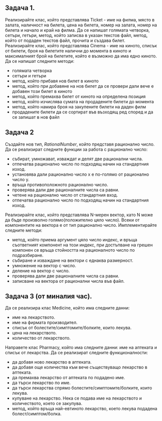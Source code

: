 ## Задача 1.
Реализирайте клас, който представлява Ticket - име на филма, място в залата, наличност на билета, цена на билета, номер на залата, номер на билета и начало и край на филма. Да се напишат голямата четворка, сетъри, гетъри, метод, който записва в указан текстов файл, метод, който от подаден текстов файл, прочита и създава билет. </br>
Реализирайте клас, който представлява Cinema - име на киното, списък от билети, броя на билетите налични до момента в киното и максималният брой на билетите, който е възможно да има едно киното. Да се напишат следните методи:
- голямата четворка
- сетъри и гетъри
- метод, който прибавя нов билет в киното
- метод, който при добавяне на нов билет да се провери дали вече е добавен този билет в киното
- метод, който премахва билет от киното на определена позиция 
- метод, който изчислява сумата на продадените билети до момента
- метод, който намира броя на закупените билети на даден филм
- продадените билети да се сортират във възходящ ред според и да се запишат в нов файл

## Задача 2 
Създайте нов тип, *RationalNumber*, който представя рационално число. Да се реализират следните функции за работа с рационално число: </br>
- събират, умножават, изваждат и делят две рационални числа. </br>
- отпечатва рационално число по подходящ начин на стандартния изход. </br>
- установява дали рационално число x е по-голямо от рационално число y. </br>
- връща противоположното рационално число. </br>
- проверява дали две рационалните числа са равни. </br>
- четене на рационално число от стандартния вход. </br>
- отпечатва рационално число по подходящ начин на стандартния изход. </br>

Реализирайте клас, който представлява N-мерен вектор, като N може да бъде произволно голямо(положително цяло число). Всеки от компонентите на вектора е от тип рационално число. Имплементирайте следните методи:  
- метод, който приема аргумент цяло число индекс, и връща съответният компонент на този индекс, при достъпване на грешен компонен се връща стойността на рационалното число по подразбиране. </br>
- събиране и изваждане на вектори с еднаква размерност. </br>
- умножение на вектор с число. </br>
- деление на вектор с число. </br>
- проверява дали две рационалните числа са равни. </br>
- записване на вектора от рационални числа във файл. </br>

## Задача 3 (от миналия час).
Да се реализира клас Medicine, който има следните данни:
- име на лекарството.
- име на фирмата производител.
- списък от болестите/симптомите/болките, които лекува.
- цена на лекарството.
- количество от лекарството.

Направете клас Pharmacy, който има следните данни: име на аптеката и списък от лекарства.
Да се реализират следните функционалности:
- да добавя ново лекарство в аптеката.
- да добавя още количества към вече съществуващо лекарство в аптеката.
- да премахва лекарство от аптеката по подадено име.
- да търси лекарство по име.
- да търси лекарства спрямо болестите/симптомите/болките, които лекува.
- купуване на лекарство. Нека се подава име на лекарството и количеството, което се закупува.
- метод, който връща най-евтиното лекарство, което лекува подадена болест/симптом/болка.
